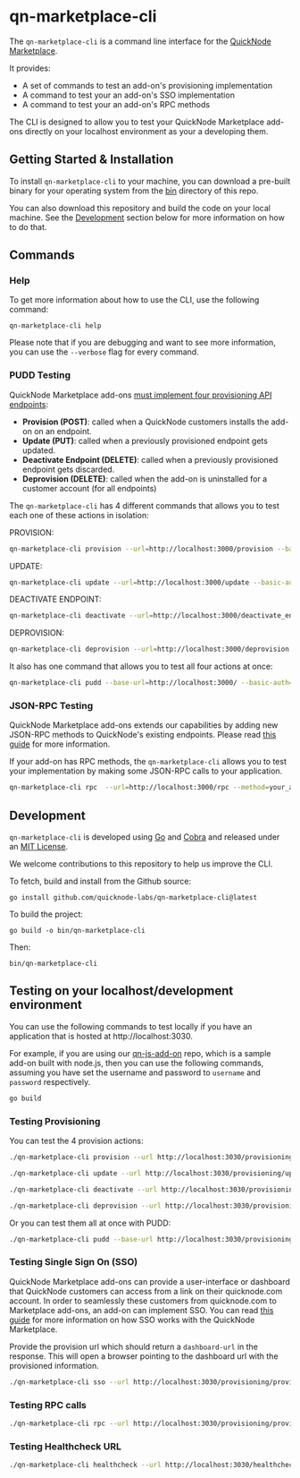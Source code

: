 # qn-marketplace-cli

The `qn-marketplace-cli` is a command line interface for the [QuickNode Marketplace](https://www.quicknode.com/marketplace).

It provides:

- A set of commands to test an add-on's provisioning implementation
- A command to test your an add-on's SSO implementation
- A command to test your an add-on's RPC methods

The CLI is designed to allow you to test your QuickNode Marketplace add-ons directly on your localhost environment as your a developing them.

## Getting Started & Installation

To install `qn-marketplace-cli` to your machine, you can download a pre-built binary for your operating system from the [bin](./bin) directory of this repo.

You can also download this repository and build the code on your local machine. See the [Development](#development) section below for more information on how to do that.

## Commands

### Help

To get more information about how to use the CLI, use the following command:

```
qn-marketplace-cli help
```

Please note that if you are debugging and want to see more information, you can use the `--verbose` flag for every command.


### PUDD Testing

QuickNode Marketplace add-ons [must implement four provisioning API endpoints](https://www.quicknode.com/guides/quicknode-products/marketplace/how-provisioning-works-for-marketplace-partners/):

- **Provision (POST)**: called when a QuickNode customers installs the add-on on an endpoint.
- **Update (PUT)**: called when a previously provisioned endpoint gets updated.
- **Deactivate Endpoint (DELETE)**: called when a previously provisioned endpoint gets discarded.
- **Deprovision (DELETE)**: called when the add-on is uninstalled for a customer account (for all endpoints)

The `qn-marketplace-cli` has 4 different commands that allows you to test each one of these actions in isolation:

PROVISION:

```sh
qn-marketplace-cli provision --url=http://localhost:3000/provision --basic-auth=q24rqaergser --chain=ethereum --network=mainnet --plan=your-plan-slug --quicknode-id=abcdef --endpoint-id=foobar
```

UPDATE:

```sh
qn-marketplace-cli update --url=http://localhost:3000/update --basic-auth=q24rqaergser --chain=ethereum --network=mainnet --plan=your-plan-slug --quicknode-id=abcdef --endpoint-id=foobar
```

DEACTIVATE ENDPOINT:

```sh
qn-marketplace-cli deactivate --url=http://localhost:3000/deactivate_endpoint --basic-auth=q24rqaergser --endpoint-id=foobar
```

DEPROVISION:

```sh
qn-marketplace-cli deprovision --url=http://localhost:3000/deprovision --basic-auth=q24rqaergser --quicknode-id=abcdef
```

It also has one command that allows you to test all four actions at once:

```sh
qn-marketplace-cli pudd --base-url=http://localhost:3000/ --basic-auth=q24rqaergser --chain=ethereum --network=mainnet --plan=your-plan-slug
```

### JSON-RPC Testing

QuickNode Marketplace add-ons extends our capabilities by adding new JSON-RPC methods to QuickNode's existing endpoints.
Please read [this guide](https://www.quicknode.com/guides/quicknode-products/marketplace/how-to-create-an-rpc-add-on-for-marketplace/) for more information.

If your add-on has RPC methods, the `qn-marketplace-cli` allows you to test your implementation by making some JSON-RPC calls to your application.

```sh
qn-marketplace-cli rpc  --url=http://localhost:3000/rpc --method=your_addOnMethod --rpc-params='[9, "f"]' --chain=solana --network=mainnet
```

## Development

`qn-marketplace-cli` is developed using [Go](https://go.dev/) and [Cobra](https://github.com/spf13/cobra) and released under an [MIT License](./LICENSE.txt).

We welcome contributions to this repository to help us improve the CLI.

To fetch, build and install from the Github source:

```
go install github.com/quicknode-labs/qn-marketplace-cli@latest
```

To build the project:

```
go build -o bin/qn-marketplace-cli
```

Then:

```
bin/qn-marketplace-cli
```

## Testing on your localhost/development environment

You can use the following commands to test locally if you have an application that is hosted at http://localhost:3030.

For example, if you are using our [qn-js-add-on](https://github.com/quiknode-labs/qn-js-add-on) repo, which is a
sample add-on built with node.js, then you can use the following commands, assuming you have set the username and
password to `username` and `password` respectively.

```sh
go build
```

### Testing Provisioning

You can test the 4 provision actions:

```sh
./qn-marketplace-cli provision --url http://localhost:3030/provisioning/provision --chain ethereum --network mainnet --plan test --quicknode-id foobar --endpoint-id bazbaz --basic-auth dXNlcm5hbWU6cGFzc3dvcmQ=

./qn-marketplace-cli update --url http://localhost:3030/provisioning/update --chain ethereum --network mainnet --plan test --quicknode-id foobar --endpoint-id bazbaz --basic-auth dXNlcm5hbWU6cGFzc3dvcmQ=

./qn-marketplace-cli deactivate --url http://localhost:3030/provisioning/deactivate_endpoint  --quicknode-id foobar --endpoint-id bazbaz --chain ethereum --network mainnet --basic-auth dXNlcm5hbWU6cGFzc3dvcmQ=

./qn-marketplace-cli deprovision --url http://localhost:3030/provisioning/deprovision  --quicknode-id foobar --endpoint-id bazbaz --chain ethereum --network mainnet --basic-auth dXNlcm5hbWU6cGFzc3dvcmQ=
 ```

 Or you can test them all at once with PUDD:

 ```sh
 ./qn-marketplace-cli pudd --base-url http://localhost:3030/provisioning  --quicknode-id foobar --endpoint-id bazbaz --chain ethereum --network mainnet --basic-auth dXNlcm5hbWU6cGFzc3dvcmQ=
 ```

### Testing Single Sign On (SSO)

QuickNode Marketplace add-ons can provide a user-interface or dashboard that QuickNode customers can access from a link on their quicknode.com account. In order to seamlessly these customers from quicknode.com to Marketplace add-ons, an add-on can implement SSO. You can read [this guide](https://www.quicknode.com/guides/quicknode-products/marketplace/how-sso-works-for-marketplace-partners/) for more information on how SSO works with the QuickNode Marketplace.


Provide the provision url which should return a `dashboard-url` in the response. This will open a browser pointing to the dashboard url with the provisioned information.

 ```sh
 ./qn-marketplace-cli sso --url http://localhost:3030/provisioning/provision --email luc@example.com --name Luc --org QN --jwt-secret jwt-secret --basic-auth dXNlcm5hbWU6cGFzc3dvcmQ=
 ```


### Testing RPC calls

  ```sh
 ./qn-marketplace-cli rpc --url http://localhost:3030/provisioning/provision --rpc-url http://localhost:3030/rpc --rpc-method qn_fetchStuff --rpc-params "[\"abc\",123,\"zoo\"]" --basic-auth dXNlcm5hbWU6cGFzc3dvcmQ=
 ```

 ### Testing Healthcheck URL

  ```sh
 ./qn-marketplace-cli healthcheck --url http://localhost:3030/healthcheck
 ```
